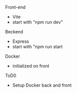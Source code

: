 Front-end 
-  Vite
-  start with "npm run dev"


Beckend 
- Express
- start with "npm run start


Docker 
- initialized on front

ToD0

- Setup Docker back and front 
